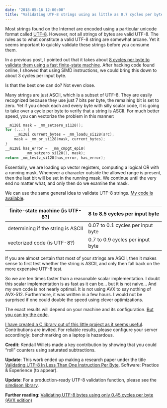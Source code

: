 ```yaml
---
date: "2018-05-16 12:00:00"
title: "Validating UTF-8 strings using as little as 0.7 cycles per byte"
---
```




Most strings found on the Internet are encoded using a particular unicode format called [UTF-8](https://en.wikipedia.org/wiki/UTF-8). However, not all strings of bytes are valid UTF-8. The rules as to what constitute a valid UTF-8 string are somewhat arcane. Yet it seems important to quickly validate these strings before you consume them.

In a previous post, I pointed out that it takes about [8 cycles per byte to validate them using a fast finite-state machine](/lemire/blog/2018/05/09/how-quickly-can-you-check-that-a-string-is-valid-unicode-utf-8/). After hacking code found online, I showed that using SIMD instructions, we could bring this down to about 3 cycles per input byte.

Is that the best one can do? Not even close.

Many strings are just ASCII, which is a subset of UTF-8. They are easily recognized because they use just 7 bits per byte, the remaining bit is set to zero. Yet if you check each and every byte with silly scalar code, it is going to take over a cycle per byte to verify that a string is ASCII. For much better speed, you can vectorize the problem in this manner:
```C
__m128i mask = _mm_setzero_si128();
for (...) {
    __m128i current_bytes = _mm_loadu_si128(src);
    mask = _mm_or_si128(mask, current_bytes);
}
__m128i has_error =  _mm_cmpgt_epi8(
         _mm_setzero_si128(), mask);
return _mm_testz_si128(has_error, has_error);
```


Essentially, we are loading up vector registers, computing a logical OR with a running mask. Whenever a character outside the allowed range is present, then the last bit will be set in the running mask. We continue until the very end no matter what, and only then do we examine the mask.

We can use the same general idea to validate UTF-8 strings. [My code is available](https://github.com/lemire/Code-used-on-Daniel-Lemire-s-blog/tree/master/2018/05/15).

finite-state machine (is UTF-8?) |8 to 8.5 cycles per input byte |
-------------------------|-------------------------|
determining if the string is ASCII |0.07 to 0.1 cycles per input byte |
vectorized code (is UTF-8?) |0.7 to 0.9 cycles per input byte |


If you are almost certain that most of your strings are ASCII, then it makes sense to first test whether the string is ASCII, and only then fall back on the more expensive UTF-8 test.

So we are ten times faster than a reasonable scalar implementation. I doubt this scalar implementation is as fast as it can be&hellip; but it is not naive&hellip; And my own code is not nearly optimal. It is not using AVX to say nothing of AVX-512. Furthermore, it was written in a few hours. I would not be surprised if one could double the speed using clever optimizations.

The exact results will depend on your machine and its configuration. [But you can try the code](https://github.com/lemire/Code-used-on-Daniel-Lemire-s-blog/tree/master/2018/05/15).

[I have created a C library out of this little project as it seems useful](https://github.com/lemire/fastvalidate-utf-8). Contributions are invited. For reliable results, please configure your server accordingly: benchmarking on a laptop is hazardous.

__Credit__: Kendall Willets made a key contribution by showing that you could &ldquo;roll&rdquo; counters using saturated subtractions.

__Update__: This work ended up making a research paper under the title [Validating UTF-8 In Less Than One Instruction Per Byte](https://arxiv.org/abs/2010.03090), Software: Practice &amp; Experience (to appear).

__Update__: For a production-ready UTF-8 validation function, please see the [simdjson library](https://github.com/simdjson/simdjson).

__Further reading__: [Validating UTF-8 bytes using only 0.45 cycles per byte (AVX edition)](/lemire/blog/2018/10/19/validating-utf-8-bytes-using-only-0-45-cycles-per-byte-avx-edition/)

